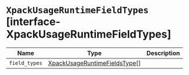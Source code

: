 # `XpackUsageRuntimeFieldTypes` [interface-XpackUsageRuntimeFieldTypes]

| Name | Type | Description |
| - | - | - |
| `field_types` | [XpackUsageRuntimeFieldsType](./XpackUsageRuntimeFieldsType.md)[] | &nbsp; |

